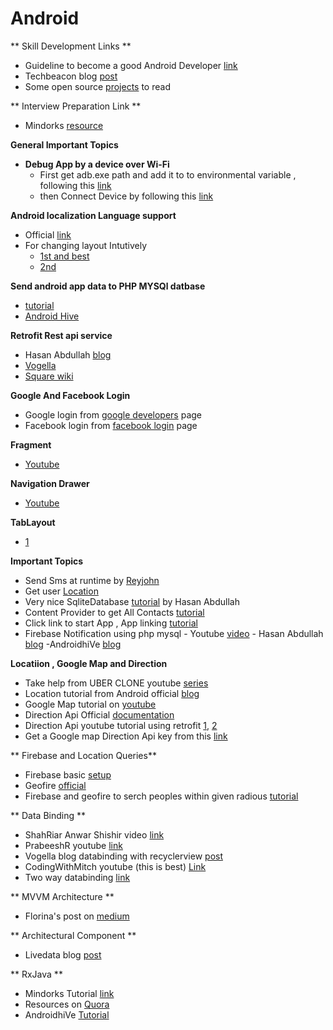 # Android

** Skill Development Links **
  - Guideline to become a good Android Developer [link](https://medium.com/mindorks/a-roadmap-to-become-a-better-android-developer-3038cf7f8c8d)
  - Techbeacon blog [post](https://techbeacon.com/how-become-better-android-developer-30-bite-sized-pro-tips)
  - Some open source [projects](https://blog.aritraroy.in/20-awesome-open-source-android-apps-to-boost-your-development-skills-b62832cf0fa4) to read

** Interview Preparation Link **
  - Mindorks [resource](https://github.com/MindorksOpenSource/android-interview-questions)


**General Important Topics**
  - **Debug App by a device over Wi-Fi**
    - First get adb.exe path and add it to to environmental variable , following this [link](https://stackoverflow.com/questions/20564514/adb-is-not-recognized-as-an-internal-or-external-command-operable-program-or/20564601)
    - then Connect Device by following this [link](https://developer.android.com/studio/command-line/adb.html#wireless)


**Android localization Language support**
  - Official [link](https://developer.android.com/studio/write/translations-editor?utm_source=android-studio)
  - For changing layout Intutively
    - [1st and best ](https://proandroiddev.com/change-language-programmatically-at-runtime-on-android-5e6bc15c758)
    -  [2nd](https://javapapers.com/android/android-app-with-multi-language-support/)

**Send android app data to PHP MYSQl datbase**
  - [tutorial](https://androidjson.com/android-php-send-data-mysql-database/)
  - [Android Hive](https://www.androidhive.info/2012/01/android-login-and-registration-with-php-mysql-and-sqlite/)

**Retrofit Rest api service**
 - Hasan Abdullah [blog](https://hellohasan.com/2016/12/03/android-retrofit-get-post-method/)
 - [Vogella](http://www.vogella.com/tutorials/Retrofit/article.html)
 - [Square wiki](https://github.com/square/retrofit/wiki/Retrofit-Tutorials)


**Google And Facebook Login**
  - Google login from [google developers](https://developers.google.com/identity/sign-in/android/start-integrating) page
  - Facebook login from [facebook login](https://developers.facebook.com/tools-and-support/) page

**Fragment**
 - [Youtube](https://www.youtube.com/watch?v=mcF28h9WiGQ)


 **Navigation Drawer**
  - [Youtube](https://www.youtube.com/watch?v=H4R-hz56oBA)


  **TabLayout**
   - [1](https://www.youtube.com/watch?v=zcnT-3F-9JA)


   **Important Topics**
   -  Send Sms at runtime by [Reyjohn](http://www.androidrey.com/run-time-permission-request-in-marshmallow/)  
   - Get user [Location](https://developer.android.com/training/location/retrieve-current.html)
   -  Very nice SqliteDatabase [tutorial](https://hellohasan.com/2017/11/15/android-sqlite-database-tutorial-introduction/) by Hasan Abdullah
   - Content Provider to get All Contacts [tutorial](https://www.youtube.com/watch?v=-4GgzqMVrYc&list=PLfuE3hOAeWhb7kirY4rBtTLVF73jEXwG4)
   - Click link to start App , App linking [tutorial](https://developer.android.com/studio/write/app-link-indexing.html)
   - Firebase Notification using php mysql
    - Youtube [video](https://www.youtube.com/watch?v=LiKCEa5_Cs8)
    - Hasan Abdullah [blog](https://hellohasan.com/2017/04/04/android-firebase-push-notification-php-backend/)
    -AndroidhiVe [blog](https://www.androidhive.info/2012/10/android-push-notifications-using-google-cloud-messaging-gcm-php-and-mysql/)



  **Locatiion , Google Map and Direction**
  - Take help from UBER CLONE youtube [series](https://www.youtube.com/watch?v=DvFPQBHfGzs&list=PLaoF-xhnnrRULoWAGjWJ79-BwD1mAMwB0)
  - Location tutorial from Android official [blog](https://developer.android.com/training/location/index.html)
  - Google Map tutorial on [youtube](https://www.youtube.com/watch?v=r7elRDUFJTU)
  - Direction Api Official [documentation](https://developers.google.com/maps/documentation/directions/intro)
  - Direction Api youtube tutorial using retrofit [1](https://developers.google.com/maps/documentation/directions/intro), [2](https://www.youtube.com/watch?v=mAotyuaOAb0&t=0s&index=4&list=PLvOs9sr6wdP86lncizf9SEfeUQZeGoiqB)
  - Get a Google map Direction Api key from this [link](https://developers.google.com/maps/documentation/directions/start)


  ** Firebase and Location Queries**

  - Firebase basic [setup](https://firebase.google.com/docs/database/android/start/)
  - Geofire [official](https://github.com/firebase/geofire)
  - Firebase and geofire to serch peoples within given radious [tutorial](https://www.youtube.com/watch?v=jvhD7-q45_w&list=PLaoF-xhnnrRULoWAGjWJ79-BwD1mAMwB0&index=8)


  ** Data Binding **
  - ShahRiar Anwar Shishir video [link](https://www.youtube.com/watch?v=6kNC-KCvcKM&list=PL8mYmWXH-4mOyYfIGa_PyxSaUH35MVWZX)
  - PrabeeshR youtube [link](https://www.youtube.com/watch?v=_luUjCPG-Pc)
  - Vogella blog databinding with recyclerview [post](http://www.vogella.com/tutorials/AndroidDatabinding/article.html)
  - CodingWithMitch youtube (this is best) [Link](https://www.youtube.com/watch?v=v4XO_y3RErI)
  - Two way databinding [link](https://www.bignerdranch.com/blog/two-way-data-binding-on-android-observing-your-view-with-xml/)


  ** MVVM Architecture **
  - Florina's post on [medium](https://medium.com/upday-devs/android-architecture-patterns-part-3-model-view-viewmodel-e7eeee76b73b)


  ** Architectural Component **

  - Livedata blog [post](http://www.zoftino.com/android-livedata-examples)


  ** RxJava **
  - Mindorks Tutorial [link](https://mindorks.com/course/learn-rxjava/chapter/id/2/page/id/7)
  - Resources on [Quora](https://www.quora.com/What-is-the-best-way-to-learn-RxJava-for-Android)
  - AndroidhiVe [Tutorial](https://www.androidhive.info/RxJava/android-getting-started-with-reactive-programming/)
